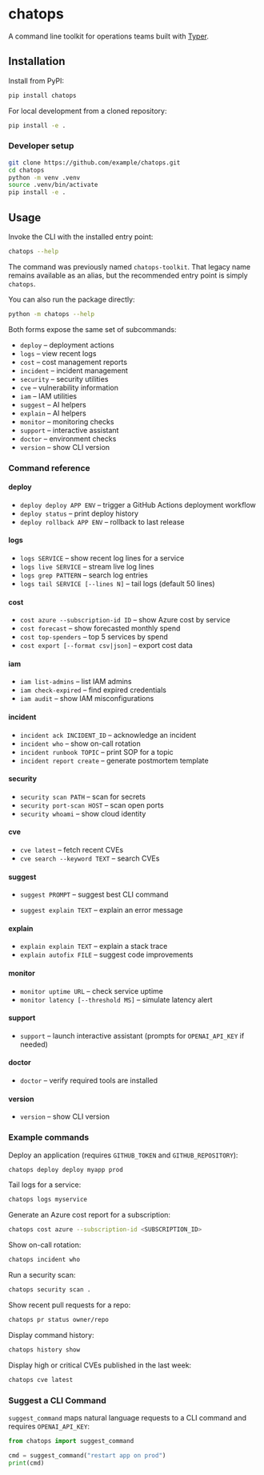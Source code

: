 # chatops

A command line toolkit for operations teams built with [Typer](https://typer.tiangolo.com/).

## Installation

Install from PyPI:

```bash
pip install chatops
```

For local development from a cloned repository:

```bash
pip install -e .
```

### Developer setup

```bash
git clone https://github.com/example/chatops.git
cd chatops
python -m venv .venv
source .venv/bin/activate
pip install -e .
```

## Usage

Invoke the CLI with the installed entry point:

```bash
chatops --help
```

The command was previously named `chatops-toolkit`. That legacy name remains
available as an alias, but the recommended entry point is simply `chatops`.

You can also run the package directly:

```bash
python -m chatops --help
```

Both forms expose the same set of subcommands:

- `deploy` &ndash; deployment actions
- `logs` &ndash; view recent logs
- `cost` &ndash; cost management reports
- `incident` &ndash; incident management
- `security` &ndash; security utilities
- `cve` &ndash; vulnerability information
- `iam` &ndash; IAM utilities
- `suggest` &ndash; AI helpers
- `explain` &ndash; AI helpers
- `monitor` &ndash; monitoring checks
- `support` &ndash; interactive assistant
- `doctor` &ndash; environment checks
- `version` &ndash; show CLI version

### Command reference

#### deploy
- `deploy deploy APP ENV` &ndash; trigger a GitHub Actions deployment workflow
- `deploy status` &ndash; print deploy history
- `deploy rollback APP ENV` &ndash; rollback to last release

#### logs
- `logs SERVICE` &ndash; show recent log lines for a service
- `logs live SERVICE` &ndash; stream live log lines
- `logs grep PATTERN` &ndash; search log entries
- `logs tail SERVICE [--lines N]` &ndash; tail logs (default 50 lines)

#### cost
- `cost azure --subscription-id ID` &ndash; show Azure cost by service
- `cost forecast` &ndash; show forecasted monthly spend
- `cost top-spenders` &ndash; top 5 services by spend
- `cost export [--format csv|json]` &ndash; export cost data

#### iam
- `iam list-admins` &ndash; list IAM admins
- `iam check-expired` &ndash; find expired credentials
- `iam audit` &ndash; show IAM misconfigurations

#### incident
- `incident ack INCIDENT_ID` &ndash; acknowledge an incident
- `incident who` &ndash; show on-call rotation
- `incident runbook TOPIC` &ndash; print SOP for a topic
- `incident report create` &ndash; generate postmortem template

#### security
- `security scan PATH` &ndash; scan for secrets
- `security port-scan HOST` &ndash; scan open ports
- `security whoami` &ndash; show cloud identity

#### cve
- `cve latest` &ndash; fetch recent CVEs
- `cve search --keyword TEXT` &ndash; search CVEs

#### suggest
- `suggest PROMPT` &ndash; suggest best CLI command

- `suggest explain TEXT` &ndash; explain an error message

#### explain
- `explain explain TEXT` &ndash; explain a stack trace
- `explain autofix FILE` &ndash; suggest code improvements

#### monitor
- `monitor uptime URL` &ndash; check service uptime
- `monitor latency [--threshold MS]` &ndash; simulate latency alert

#### support
- `support` &ndash; launch interactive assistant (prompts for `OPENAI_API_KEY` if needed)

#### doctor
- `doctor` &ndash; verify required tools are installed

#### version
- `version` &ndash; show CLI version

### Example commands

Deploy an application (requires `GITHUB_TOKEN` and `GITHUB_REPOSITORY`):

```bash
chatops deploy deploy myapp prod
```

Tail logs for a service:

```bash
chatops logs myservice
```

Generate an Azure cost report for a subscription:

```bash
chatops cost azure --subscription-id <SUBSCRIPTION_ID>
```

Show on-call rotation:

```bash
chatops incident who
```

Run a security scan:

```bash
chatops security scan .
```

Show recent pull requests for a repo:

```bash
chatops pr status owner/repo
```

Display command history:

```bash
chatops history show
```

Display high or critical CVEs published in the last week:

```bash
chatops cve latest
```

### Suggest a CLI Command

`suggest_command` maps natural language requests to a CLI command and requires `OPENAI_API_KEY`:

```python
from chatops import suggest_command

cmd = suggest_command("restart app on prod")
print(cmd)
```
